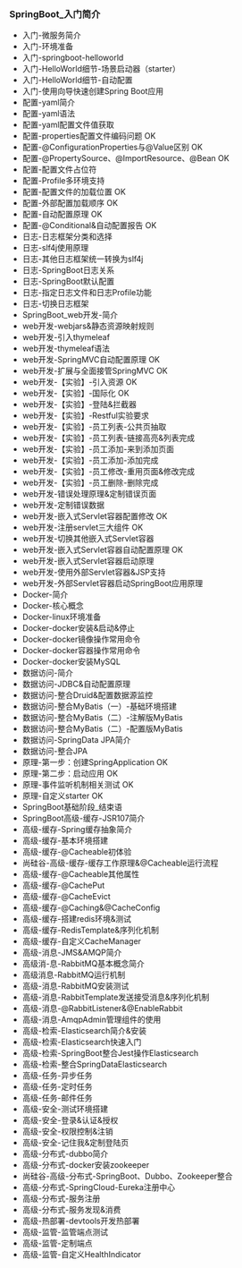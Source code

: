 ### SpringBoot_入门简介	
- 入门-微服务简介	
- 入门-环境准备	
- 入门-springboot-helloworld	
- 入门-HelloWorld细节-场景启动器（starter）	
- 入门-HelloWorld细节-自动配置	
- 入门-使用向导快速创建Spring Boot应用	
- 配置-yaml简介	
- 配置-yaml语法	
- 配置-yaml配置文件值获取	
- 配置-properties配置文件编码问题	OK
- 配置-@ConfigurationProperties与@Value区别	OK
- 配置-@PropertySource、@ImportResource、@Bean	OK
- 配置-配置文件占位符	
- 配置-Profile多环境支持	
- 配置-配置文件的加载位置	OK
- 配置-外部配置加载顺序	OK
- 配置-自动配置原理	OK
- 配置-@Conditional&自动配置报告	OK
- 日志-日志框架分类和选择	
- 日志-slf4j使用原理	
- 日志-其他日志框架统一转换为slf4j	
- 日志-SpringBoot日志关系	
- 日志-SpringBoot默认配置	
- 日志-指定日志文件和日志Profile功能	
- 日志-切换日志框架	
- SpringBoot_web开发-简介	
- web开发-webjars&静态资源映射规则	
- web开发-引入thymeleaf	
- web开发-thymeleaf语法	
- web开发-SpringMVC自动配置原理	OK
- web开发-扩展与全面接管SpringMVC	OK
- web开发-【实验】-引入资源	OK
- web开发-【实验】-国际化	OK
- web开发-【实验】-登陆&拦截器	
- web开发-【实验】-Restful实验要求	
- web开发-【实验】-员工列表-公共页抽取	
- web开发-【实验】-员工列表-链接高亮&列表完成	
- web开发-【实验】-员工添加-来到添加页面	
- web开发-【实验】-员工添加-添加完成	
- web开发-【实验】-员工修改-重用页面&修改完成	
- web开发-【实验】-员工删除-删除完成	
- web开发-错误处理原理&定制错误页面	
- web开发-定制错误数据	
- web开发-嵌入式Servlet容器配置修改	OK
- web开发-注册servlet三大组件	OK
- web开发-切换其他嵌入式Servlet容器	
- web开发-嵌入式Servlet容器自动配置原理	OK
- web开发-嵌入式Servlet容器启动原理	
- web开发-使用外部Servlet容器&JSP支持	
- web开发-外部Servlet容器启动SpringBoot应用原理	
- Docker-简介	
- Docker-核心概念	
- Docker-linux环境准备	
- Docker-docker安装&启动&停止	
- Docker-docker镜像操作常用命令	
- Docker-docker容器操作常用命令	
- Docker-docker安装MySQL	
- 数据访问-简介	
- 数据访问-JDBC&自动配置原理	
- 数据访问-整合Druid&配置数据源监控	
- 数据访问-整合MyBatis（一）-基础环境搭建	
- 数据访问-整合MyBatis（二）-注解版MyBatis	
- 数据访问-整合MyBatis（二）-配置版MyBatis	
- 数据访问-SpringData JPA简介	
- 数据访问-整合JPA	
- 原理-第一步：创建SpringApplication	OK
- 原理-第二步：启动应用	OK
- 原理-事件监听机制相关测试	OK
- 原理-自定义starter	OK
- SpringBoot基础阶段_结束语	
- SpringBoot高级-缓存-JSR107简介	
- 高级-缓存-Spring缓存抽象简介	
- 高级-缓存-基本环境搭建	
- 高级-缓存-@Cacheable初体验	
- 尚硅谷-高级-缓存-缓存工作原理&@Cacheable运行流程	
- 高级-缓存-@Cacheable其他属性	
- 高级-缓存-@CachePut	
- 高级-缓存-@CacheEvict	
- 高级-缓存-@Caching&@CacheConfig	
- 高级-缓存-搭建redis环境&测试	
- 高级-缓存-RedisTemplate&序列化机制	
- 高级-缓存-自定义CacheManager	
- 高级-消息-JMS&AMQP简介	
- 高级消-息-RabbitMQ基本概念简介	
- 高级消息-RabbitMQ运行机制	
- 高级-消息-RabbitMQ安装测试	
- 高级-消息-RabbitTemplate发送接受消息&序列化机制	
- 高级-消息-@RabbitListener&@EnableRabbit	
- 高级-消息-AmqpAdmin管理组件的使用	
- 高级-检索-Elasticsearch简介&安装	
- 高级-检索-Elasticsearch快速入门	
- 高级-检索-SpringBoot整合Jest操作Elasticsearch	
- 高级-检索-整合SpringDataElasticsearch	
- 高级-任务-异步任务	
- 高级-任务-定时任务	
- 高级-任务-邮件任务	
- 高级-安全-测试环境搭建	
- 高级-安全-登录&认证&授权	
- 高级-安全-权限控制&注销	
- 高级-安全-记住我&定制登陆页	
- 高级-分布式-dubbo简介	
- 高级-分布式-docker安装zookeeper	
- 尚硅谷-高级-分布式-SpringBoot、Dubbo、Zookeeper整合	
- 高级-分布式-SpringCloud-Eureka注册中心	
- 高级-分布式-服务注册	
- 高级-分布式-服务发现&消费	
- 高级-热部署-devtools开发热部署	
- 高级-监管-监管端点测试	
- 高级-监管-定制端点	
- 高级-监管-自定义HealthIndicator	